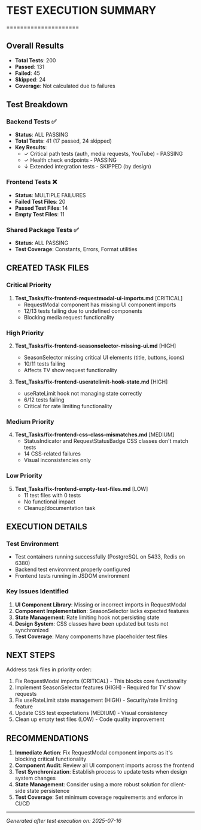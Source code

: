 # TEST EXECUTION SUMMARY

=====================

## Overall Results

- **Total Tests**: 200
- **Passed**: 131
- **Failed**: 45
- **Skipped**: 24
- **Coverage**: Not calculated due to failures

## Test Breakdown

### Backend Tests ✅

- **Status**: ALL PASSING
- **Total Tests**: 41 (17 passed, 24 skipped)
- **Key Results**:
  - ✓ Critical path tests (auth, media requests, YouTube) - PASSING
  - ✓ Health check endpoints - PASSING
  - ↓ Extended integration tests - SKIPPED (by design)

### Frontend Tests ❌

- **Status**: MULTIPLE FAILURES
- **Failed Test Files**: 20
- **Passed Test Files**: 14
- **Empty Test Files**: 11

### Shared Package Tests ✅

- **Status**: ALL PASSING
- **Test Coverage**: Constants, Errors, Format utilities

## CREATED TASK FILES

### Critical Priority

1. **Test_Tasks/fix-frontend-requestmodal-ui-imports.md** [CRITICAL]
   - RequestModal component has missing UI component imports
   - 12/13 tests failing due to undefined components
   - Blocking media request functionality

### High Priority

2. **Test_Tasks/fix-frontend-seasonselector-missing-ui.md** [HIGH]

   - SeasonSelector missing critical UI elements (title, buttons, icons)
   - 10/11 tests failing
   - Affects TV show request functionality

3. **Test_Tasks/fix-frontend-useratelimit-hook-state.md** [HIGH]
   - useRateLimit hook not managing state correctly
   - 6/12 tests failing
   - Critical for rate limiting functionality

### Medium Priority

4. **Test_Tasks/fix-frontend-css-class-mismatches.md** [MEDIUM]
   - StatusIndicator and RequestStatusBadge CSS classes don't match tests
   - 14 CSS-related failures
   - Visual inconsistencies only

### Low Priority

5. **Test_Tasks/fix-frontend-empty-test-files.md** [LOW]
   - 11 test files with 0 tests
   - No functional impact
   - Cleanup/documentation task

## EXECUTION DETAILS

### Test Environment

- Test containers running successfully (PostgreSQL on 5433, Redis on 6380)
- Backend test environment properly configured
- Frontend tests running in JSDOM environment

### Key Issues Identified

1. **UI Component Library**: Missing or incorrect imports in RequestModal
2. **Component Implementation**: SeasonSelector lacks expected features
3. **State Management**: Rate limiting hook not persisting state
4. **Design System**: CSS classes have been updated but tests not synchronized
5. **Test Coverage**: Many components have placeholder test files

## NEXT STEPS

Address task files in priority order:

1. Fix RequestModal imports (CRITICAL) - This blocks core functionality
2. Implement SeasonSelector features (HIGH) - Required for TV show requests
3. Fix useRateLimit state management (HIGH) - Security/rate limiting feature
4. Update CSS test expectations (MEDIUM) - Visual consistency
5. Clean up empty test files (LOW) - Code quality improvement

## RECOMMENDATIONS

1. **Immediate Action**: Fix RequestModal component imports as it's blocking critical functionality
2. **Component Audit**: Review all UI component imports across the frontend
3. **Test Synchronization**: Establish process to update tests when design system changes
4. **State Management**: Consider using a more robust solution for client-side state persistence
5. **Test Coverage**: Set minimum coverage requirements and enforce in CI/CD

---

_Generated after test execution on: 2025-07-16_
